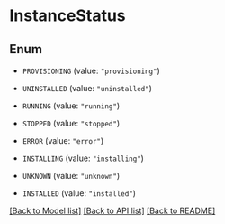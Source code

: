 # InstanceStatus

## Enum


* `PROVISIONING` (value: `"provisioning"`)

* `UNINSTALLED` (value: `"uninstalled"`)

* `RUNNING` (value: `"running"`)

* `STOPPED` (value: `"stopped"`)

* `ERROR` (value: `"error"`)

* `INSTALLING` (value: `"installing"`)

* `UNKNOWN` (value: `"unknown"`)

* `INSTALLED` (value: `"installed"`)


[[Back to Model list]](../README.md#documentation-for-models) [[Back to API list]](../README.md#documentation-for-api-endpoints) [[Back to README]](../README.md)


